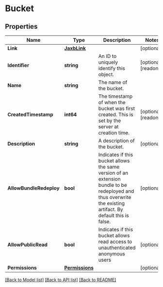 # Bucket

## Properties

Name | Type | Description | Notes
------------ | ------------- | ------------- | -------------
**Link** | [**JaxbLink**](JaxbLink.md) |  | [optional] 
**Identifier** | **string** | An ID to uniquely identify this object. | [optional] [readonly] 
**Name** | **string** | The name of the bucket. | 
**CreatedTimestamp** | **int64** | The timestamp of when the bucket was first created. This is set by the server at creation time. | [optional] [readonly] 
**Description** | **string** | A description of the bucket. | [optional] 
**AllowBundleRedeploy** | **bool** | Indicates if this bucket allows the same version of an extension bundle to be redeployed and thus overwrite the existing artifact. By default this is false. | [optional] 
**AllowPublicRead** | **bool** | Indicates if this bucket allows read access to unauthenticated anonymous users | [optional] 
**Permissions** | [**Permissions**](Permissions.md) |  | [optional] 

[[Back to Model list]](../README.md#documentation-for-models) [[Back to API list]](../README.md#documentation-for-api-endpoints) [[Back to README]](../README.md)


